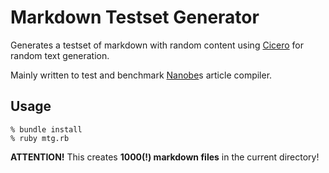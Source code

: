 Markdown Testset Generator
==========================

Generates a testset of markdown with random content using [Cicero](https://github.com/rogeliog/Cicero) for random text generation.

Mainly written to test and benchmark [Nanobe](https://github.com/nkoehring/nanobe)s article compiler.

Usage
-----

```
% bundle install
% ruby mtg.rb
```

**ATTENTION!** This creates **1000(!) markdown files** in the current directory!
